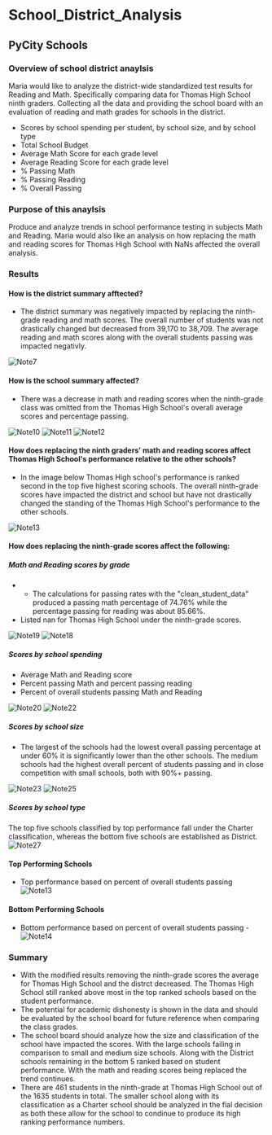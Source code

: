 # School_District_Analysis
## PyCity Schools

### Overview of school district anaylsis
Maria would like to analyze the district-wide standardized test results for Reading and Math. Specifically comparing data for Thomas High School ninth graders. Collecting all the data and providing the school board with an evaluation of reading and math grades for schools in the district.
- Scores by school spending per student, by school size, and by school type
- Total School Budget
- Average Math Score for each grade level
- Average Reading Score for each grade level
- % Passing Math
- % Passing Reading
- % Overall Passing

### Purpose of this anaylsis
Produce and analyze trends in school performance testing in subjects Math and Reading. Maria would also like an analysis on how replacing the math and reading scores for Thomas High School with NaNs affected the overall analysis.

### Results
#### How is the district summary afftected?
- The district summary was negatively impacted by replacing the ninth-grade reading and math scores. The overall number of students was not drastically changed but decreased from 39,170 to 38,709. The average reading and math scores along with the overall students passing was impacted negativly.

![Note7](https://user-images.githubusercontent.com/86635590/127786109-7bc6f97b-b6a9-4518-9f5f-081111981c80.JPG)

#### How is the school summary affected?
- There was a decrease in math and reading scores when the ninth-grade class was omitted from the Thomas High School's overall average scores and percentage passing.

![Note10](https://user-images.githubusercontent.com/86635590/127786373-e6ac9c22-637a-4931-8b5d-2703d5bbc5d4.JPG)
![Note11](https://user-images.githubusercontent.com/86635590/127786450-30992602-f8e5-42ce-be9b-717777ea7ed5.JPG)
![Note12](https://user-images.githubusercontent.com/86635590/127786472-c0cb38b1-2f71-4dc5-91a1-24f990029a6b.JPG)


#### How does replacing the ninth graders' math and reading scores affect Thomas High School's performance relative to the other schools?
- In the image below Thomas High school's performance is ranked second in the top five highest scoring schools. The overall ninth-grade scores have impacted the district and school but have not drastically changed the standing of the Thomas High School's performance to the other schools.

![Note13](https://user-images.githubusercontent.com/86635590/127786557-528e92a9-8004-459d-a0a3-2e03c54a94a7.JPG)

#### How does replacing the ninth-grade scores affect the following:
##### Math and Reading scores by grade
- - The calculations for passing rates with the "clean_student_data" produced a passing math percentage of 74.76% while the percentage passing for reading was about 85.66%.
- Listed nan for Thomas High School under the ninth-grade scores.


![Note19](https://user-images.githubusercontent.com/86635590/127786650-19234e5c-eb3d-406b-b034-8e1c50e7cde6.JPG)
![Note18](https://user-images.githubusercontent.com/86635590/127786629-28635bba-7201-4372-befb-4ef4dd51f2f2.JPG)

##### Scores by school spending
- Average Math and Reading score
- Percent passing Math and percent passing reading
- Percent of overall students passing Math and Reading

![Note20](https://user-images.githubusercontent.com/86635590/127786725-12a6b88b-7859-4ee3-9ae9-7e30e03dafb3.JPG)
![Note22](https://user-images.githubusercontent.com/86635590/127786735-723533a8-15a6-4802-baf2-764448a15706.JPG)

##### Scores by school size
- The largest of the schools had the lowest overall passing percentage at under 60% it is significantly lower than the other schools. The medium schools had the highest overall percent of students passing and in close competition with small schools, both with 90%+ passing.

![Note23](https://user-images.githubusercontent.com/86635590/127786754-ebb03947-43d1-4f23-9037-7f704a2c8a34.JPG)
![Note25](https://user-images.githubusercontent.com/86635590/127786765-48e2a090-1d05-4b0e-8410-147d65576278.JPG)

##### Scores by school type
The top five schools classified by top performance fall under the Charter classification, whereas the bottom five schools are established as District.
![Note27](https://user-images.githubusercontent.com/86635590/127786771-1cd40173-8f7f-45c8-a3fa-dff4c86e1d12.JPG)

#### Top Performing Schools
- Top performance based on percent of overall students passing
![Note13](https://user-images.githubusercontent.com/86635590/127786791-087fde7f-b6d7-4991-8357-af3d8ac7c09c.JPG)

#### Bottom Performing Schools
- Bottom performance based on percent of overall students passing
-![Note14](https://user-images.githubusercontent.com/86635590/127786797-cef5ff9e-6237-4dc8-a49f-79fbc7ab1e52.JPG)

### Summary
- With the modified results removing the ninth-grade scores the average for Thomas High School and the distrct decreased. The Thomas High School still ranked above most in the top ranked schools based on the student performance.
- The potential for academic dishonesty is shown in the data and should be evaluated by the school board for future reference when comparing the class grades.
- The school board should analyze how the size and classification of the school have impacted the scores. With the large schools failing in comparison to small and medium size schools. Along with the District schools remaining in the bottom 5 ranked based on student performance. With the math and reading scores being replaced the trend continues. 
- There are 461 students in the ninth-grade at Thomas High School out of the 1635 students in total. The smaller school along with its classification as a Charter school should be analyzed in the fial decision as both these allow for the school to condinue to produce its high ranking performance numbers.
